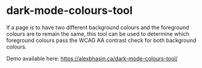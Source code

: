 # dark-mode-colours-tool

If a page is to have two different background colours and the foreground colours are to remain the same, this tool can be used to determine which foreground colours pass the WCAG AA contrast check for both background colours.

Demo available here: https://alexbhasin.ca/dark-mode-colours-tool/
